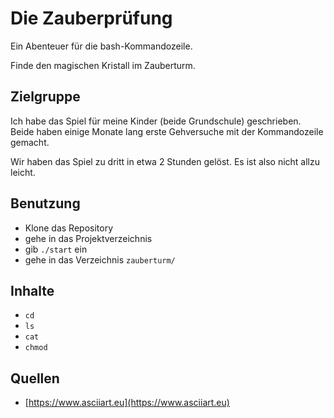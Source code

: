 
# Die Zauberprüfung

Ein Abenteuer für die bash-Kommandozeile.

Finde den magischen Kristall im Zauberturm.

## Zielgruppe

Ich habe das Spiel für meine Kinder (beide Grundschule) geschrieben.
Beide haben einige Monate lang erste Gehversuche mit der Kommandozeile
gemacht. 

Wir haben das Spiel zu dritt in etwa 2 Stunden gelöst. Es ist also nicht allzu leicht.

## Benutzung

* Klone das Repository
* gehe in das Projektverzeichnis
* gib `./start` ein
* gehe in das Verzeichnis `zauberturm/`

## Inhalte

* `cd`
* `ls`
* `cat`
* `chmod`

## Quellen

* [https://www.asciiart.eu](https://www.asciiart.eu)
